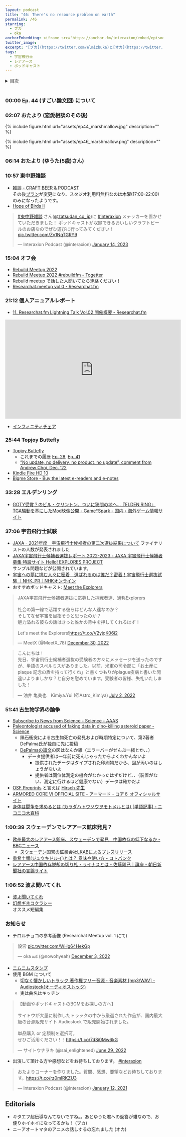 ```yaml
---
layout: podcast
title: "46: There's no resource problem on earth"
permalink: /46
starring:
  - ブカ
  - oka
anchorEmbedding: <iframe src="https://anchor.fm/interaxion/embed/episodes/46-Theres-no-resource-problem-on-earth-e1uev1m" height="102px" width="100%" frameborder="0" scrolling="no"></iframe>
twitter_image:
excerpt: "[ブカ](https://twitter.com/elmizbuka)と[オカ](https://twitter.com/nowohyeah)で宇宙飛行士試験、古生物学界の論争、レアアース鉱床などについて話しました。"
tags:
  - 宇宙飛行士
  - レアアース
  - ポッドキャスト
---
```


<details>
<!-- https://github.com/gettalong/kramdown/issues/155#issuecomment-339793629 -->
<summary markdown='span'>目次</summary>
<nav>
  * this unordered seed list will be replaced by toc as unordered list
  {:toc}
<!-- https://stackoverflow.com/a/38419441/11480802 -->
</nav>
</details>
<br>

### 00:00 Ep. 44 (すごい論文回) について

### 02:07 おたより (恋愛相談のその後)

{% include figure.html url="assets/ep44_marshmallow.jpg" description="" %}

{% include figure.html url="assets/ep46_marshmallow.png" description="" %}

### 06:14 おたより (ゆうた(5歳)さん)

### 10:57 東中野雑談

- [雑談 - CRAFT BEER & PODCAST](https://zatsudan.co.jp/)  
  その後[プラン](https://zatsudan.co.jp/rental/)が変更になり、スタジオ利用料無料なのは木曜(17:00-22:00)のみになったようです。
- [Hope of Birds Ⅱ](https://twitter.com/birds_hope)

<blockquote class="twitter-tweet tw-align-center"><p lang="ja" dir="ltr"><a href="https://twitter.com/hashtag/%E6%9D%B1%E4%B8%AD%E9%87%8E%E9%9B%91%E8%AB%87?src=hash&amp;ref_src=twsrc%5Etfw">#東中野雑談</a> さん(<a href="https://twitter.com/zatsudan_co_jp?ref_src=twsrc%5Etfw">@zatsudan_co_jp</a>)に <a href="https://twitter.com/hashtag/interaxion?src=hash&amp;ref_src=twsrc%5Etfw">#interaxion</a> ステッカーを置かせていただきました！ ポッドキャストが収録できるおいしいクラフトビールのお店なのでぜひ遊びに行ってみてください！ <a href="https://t.co/Zv1NqTGRY9">pic.twitter.com/Zv1NqTGRY9</a></p>&mdash; Interaxion Podcast (@interaxion) <a href="https://twitter.com/interaxion/status/1614255274407399424?ref_src=twsrc%5Etfw">January 14, 2023</a>
</blockquote> <script async src="https://platform.twitter.com/widgets.js" charset="utf-8"></script>

### 15:04 オフ会

- [Rebuild Meetup 2022](https://ti.to/rebuildfm/meetup-2022/)
- [Rebuild Meetup 2022 #rebuildfm - Togetter](https://togetter.com/li/1963330)
- Rebuild meetup で話した人聞いてたら連絡ください！
- [Researchat.meetup vol.0 - Researchat.fm](https://researchat.fm/episode/153)

### 21:12 個人アニュアルレポート

- [11. Researchat.fm Lightning Talk Vol.02 開催概要 - Researchat.fm](https://researchat.fm/blog/11/)

<div style="text-align: center;">
<iframe width="560" height="315" src="https://www.youtube.com/embed/8st6KoYsnP0?start=1035" title="YouTube video player" frameborder="0" allow="accelerometer; autoplay; clipboard-write; encrypted-media; gyroscope; picture-in-picture; web-share" allowfullscreen></iframe>
</div>

- [インフィニティチェア](https://amzn.to/3YqI5E7)

### 25:44 Topjoy Buttefly

- [Topjoy Buttefly](https://www.kickstarter.com/projects/topjoy/topjoy-butterfly-pocket-sized-true-color-des-screen-e-reader?)
  - これまでの履歴 [Ep. 28](https://interaxion-podcast.github.io/28), [Ep. 41](https://interaxion-podcast.github.io/41)
  - [“No update, no delivery, no product, no update”, comment from Andrew Choi, Dec. ’22](https://www.kickstarter.com/projects/topjoy/topjoy-butterfly-pocket-sized-true-color-des-screen-e-reader/comments?comment=Q29tbWVudC0zODYxMzE2Ng%3D%3D)
- [Kindle Fire HD 10](https://amzn.to/3HUAwAq)
- [Bigme Store - Buy the latest e-readers and e-notes](https://bigmestore.com/)

### 33:28 エルデンリング

- [GOTY受賞？のビル・クリントン、ついに狭間の地へ…『ELDEN RING』TGA騒動を基にしたMod映像公開 - Game*Spark - 国内・海外ゲーム情報サイト](https://www.gamespark.jp/article/2022/12/12/125283.html)

### 37:06 宇宙飛行士試験

- [JAXA - 2021年度　宇宙飛行士候補者の第二次選抜結果について](https://www.jaxa.jp/press/2022/12/20221223-2_j.html)
  ファイナリストの人数が発表されました
- [JAXA宇宙飛行士候補者選抜レポート 2022-2023 - JAXA 宇宙飛行士候補者募集 特設サイト Hello! EXPLORES PROJECT](https://astro-mission.jaxa.jp/astro_selection/report/)  
  サンプル問題などが公開されています。
- [宇宙への夢に挑む人々に密着　選ばれるのは誰だ？密着！宇宙飛行士選抜試験 ｜NHK_PR｜NHKオンライン](https://www6.nhk.or.jp/nhkpr/post/original.html?i=37071)
- おすすめポッドキャスト: [Meet the Explorers](https://open.spotify.com/show/0buPfdwGjCNqZWQuUUXoWK)

<blockquote class="twitter-tweet tw-align-center"><p lang="ja" dir="ltr">JAXA宇宙飛行士候補者選抜に応募した挑戦者達、通称Explorers<br><br>社会の第一線で活躍する彼らはどんな人達なのか？<br>そしてなぜ宇宙を目指そうと思ったのか？<br>魅力溢れる彼らの話はきっと誰かの背中を押してくれるはず！<br><br>Let&#39;s meet the Explorers!<a href="https://t.co/V2yjqK06i2">https://t.co/V2yjqK06i2</a></p>&mdash; MeetX (@MeetX_78) <a href="https://twitter.com/MeetX_78/status/1608710635172556801?ref_src=twsrc%5Etfw">December 30, 2022</a>
</blockquote> <script async src="https://platform.twitter.com/widgets.js" charset="utf-8"></script>

<blockquote class="twitter-tweet tw-align-center"><p lang="ja" dir="ltr">こんにちは！<br>先日、宇宙飛行士候補者選抜の受験者の方々にメッセージを送ったのですが、単語のスペルミスがありました。以前、米軍の司令部に「お土産にplaque 記念の盾を持って行くね」と書くつもりがplague疫病と書いた間違いよりましかな？と自分を慰めています。受験者の皆様、失礼いたしました！</p>&mdash; 油井 亀美也　Kimiya.Yui (@Astro_Kimiya) <a href="https://twitter.com/Astro_Kimiya/status/1543040681614376960?ref_src=twsrc%5Etfw">July 2, 2022</a>
</blockquote> <script async src="https://platform.twitter.com/widgets.js" charset="utf-8"></script>

### 51:41 古生物学界の論争

- [Subscribe to News from Science - Science - AAAS](https://www.science.org/content/page/news-science-subscriptions)
- [Paleontologist accused of faking data in dino-killing asteroid paper - Science](https://www.science.org/content/article/paleontologist-accused-faking-data-dino-killing-asteroid-paper)
  - 隕石衝突による古生物死亡の発見および時期特定について、第2著者DePalma氏が独自に先に投稿
  - [DePalmaの論文](https://www.nature.com/articles/s41598-021-03232-9)の図はなんか雑（エラーバーがぜんぶ一緒とか、、）
    - データ提供者は一年前に死んじゃったからよくわかんないよ
      - 提供されたデータはタイプされた印刷物だから、図が汚いのはしょうがないよ
      - 提供者は同位体測定の機会がなかったはずだけど、、（装置がない、測定に行けるほど健康でない）データは確かだよ
- [OSF Preprints](https://osf.io/preprints/) と言えば [Hirsch 先生](https://interaxion-podcast.github.io/keywords/c-s-h/)
- [ARMORED CORE VI OFFICIAL SITE - アーマード・コア６ オフィシャルサイト](https://www.armoredcore.net/)
- [身体は闘争を求めるとは (カラダハトウソウヲモトメルとは) [単語記事] - ニコニコ大百科](https://dic.nicovideo.jp/a/%E8%BA%AB%E4%BD%93%E3%81%AF%E9%97%98%E4%BA%89%E3%82%92%E6%B1%82%E3%82%81%E3%82%8B)

### 1:00:39 スウェーデンでレアアース鉱床発見？

- [欧州最大のレアアース鉱床、スウェーデンで発見　中国依存の低下なるか - BBCニュース](https://www.bbc.com/japanese/64258578)
  - [スウェーデン国営の鉱業会社LKABによるプレスリリース](https://lkab.com/en/press/europes-largest-deposit-of-rare-earth-metals-is-located-in-the-kiruna-area/)
- [重希土類(ジュウキドルイ)とは？ 意味や使い方 - コトバンク](https://kotobank.jp/word/%E9%87%8D%E5%B8%8C%E5%9C%9F%E9%A1%9E-1740139)
- [レアアース中国依存脱却の切り札・ライナスとは - 佐藤剛己｜論座 - 朝日新聞社の言論サイト](https://webronza.asahi.com/business/articles/2019112300001.html)

### 1:06:52 波よ聞いてくれ

- [波よ聞いてくれ](https://amzn.to/3HYER5I)
- [幻想ギネコクラシー](https://amzn.to/3wVc9Mx)  
  オススメ短編集

### お知らせ

- チロルチョコの参考画像 (Researchat Meetup vol. 1 にて)

<blockquote class="twitter-tweet tw-align-center"><p lang="ja" dir="ltr">設営 <a href="https://t.co/WHg64HekGp">pic.twitter.com/WHg64HekGp</a></p>&mdash; oka ఒక (@nowohyeah) <a href="https://twitter.com/nowohyeah/status/1598952669061984256?ref_src=twsrc%5Etfw">December 3, 2022</a>
</blockquote> <script async src="https://platform.twitter.com/widgets.js" charset="utf-8"></script>

- [ニムニムスタンプ](https://store.line.me/stickershop/product/20651080/ja)
- 使用 BGM について
  - [切なく懐かしいトラック 著作権フリー音源・音楽素材 [mp3/WAV] - Audiostock(オーディオストック)](https://audiostock.jp/audio/1267554)
  - 実は曲名はキッチン

<blockquote class="twitter-tweet tw-align-center"><p lang="ja" dir="ltr">【動画やポッドキャストのBGMをお探しの方へ】<br><br>サイトウが大量に制作したトラックの中から厳選された作品が、国内最大級の音源販売サイト Audiostock で販売開始されました。<br><br>単品購入 or 定額制を選択可。<br>ぜひご活用ください！！<a href="https://t.co/7dSi0Mw6kG">https://t.co/7dSi0Mw6kG</a></p>&mdash; サイトウナヲキ (@sai_enlightened) <a href="https://twitter.com/sai_enlightened/status/1542127615959392256?ref_src=twsrc%5Etfw">June 29, 2022</a>
</blockquote> <script async src="https://platform.twitter.com/widgets.js" charset="utf-8"></script>

- 出演して頂ける方や感想などをお待ちしております。 [#interaxion](https://twitter.com/hashtag/interaxion)

<blockquote class="twitter-tweet tw-align-center"><p lang="ja" dir="ltr">おたよりコーナーを作りました。質問、感想、要望などお待ちしております。<a href="https://t.co/rz0mlRKZU3">https://t.co/rz0mlRKZU3</a></p>— Interaxion Podcast (@interaxion) <a href="https://twitter.com/interaxion/status/1348936492488421378?ref_src=twsrc%5Etfw">January 12, 2021</a>
</blockquote> <script async src="https://platform.twitter.com/widgets.js" charset="utf-8"></script>

## Editorials

- キタエフ超伝導なんてないですね。。あとゆうた君への返答が雑なので、お便りホイホイになってるかも！ (ブカ)
- ニーアオートマタのアニメの話しするの忘れました (オカ)
